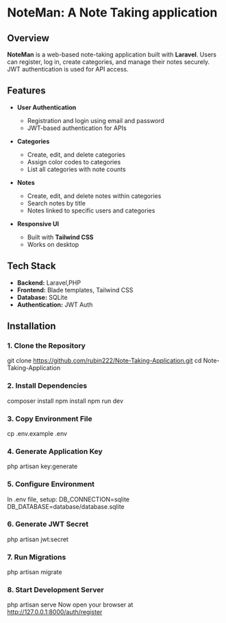 # NoteMan: A Note Taking application

## Overview
**NoteMan** is a web-based note-taking application built with **Laravel**. Users can register, log in, create categories, and manage their notes securely. JWT authentication is used for API access.

## Features
- **User Authentication**
  - Registration and login using email and password
  - JWT-based authentication for APIs

- **Categories**
  - Create, edit, and delete categories
  - Assign color codes to categories
  - List all categories with note counts

- **Notes**
  - Create, edit, and delete notes within categories
  - Search notes by title
  - Notes linked to specific users and categories

- **Responsive UI**
  - Built with **Tailwind CSS**
  - Works on desktop

## Tech Stack
- **Backend:** Laravel,PHP 
- **Frontend:** Blade templates, Tailwind CSS
- **Database:** SQLite
- **Authentication:** JWT Auth


## Installation

### 1. Clone the Repository
git clone https://github.com/rubin222/Note-Taking-Application.git
cd Note-Taking-Application

### 2. Install Dependencies
composer install
npm install
npm run dev

### 3. Copy Environment File
cp .env.example .env

### 4. Generate Application Key
php artisan key:generate

### 5. Configure Environment
In .env file, setup:
DB_CONNECTION=sqlite
DB_DATABASE=database/database.sqlite

### 6. Generate JWT Secret
php artisan jwt:secret

### 7. Run Migrations
php artisan migrate

### 8. Start Development Server
php artisan serve
Now open your browser at http://127.0.0.1:8000/auth/register






